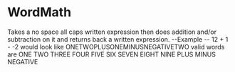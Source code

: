 # WordMath
Takes a no space all caps written expression then does addition and/or subtraction on it and returns back a written expression.
 --Example -- 
12 + 1 - -2 would look like ONETWOPLUSONEMINUSNEGATIVETWO
valid words are 
ONE
TWO
THREE
FOUR
FIVE
SIX
SEVEN
EIGHT
NINE
PLUS
MINUS
NEGATIVE
